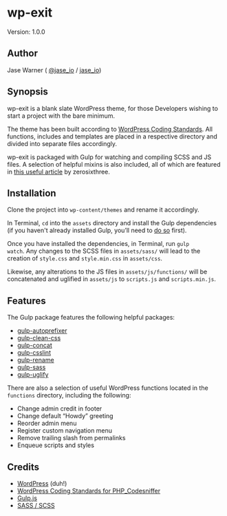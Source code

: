 # wp-exit
Version: 1.0.0

## Author
Jase Warner ( <a href="https://twitter.com/jase_io">@jase_io</a> / <a href="http://jase.io">jase_io</a>)

## Synopsis
wp-exit is a blank slate WordPress theme, for those Developers wishing to start a project with the bare minimum.

The theme has been built according to <a href="https://make.wordpress.org/core/handbook/best-practices/coding-standards/php/">WordPress Coding Standards</a>. All functions, includes and templates are placed in a respective directory and divided into separate files accordingly.

wp-exit is packaged with Gulp for watching and compiling SCSS and JS files.
A selection of helpful mixins is also included, all of which are featured in <a href="http://zerosixthree.se/8-sass-mixins-you-must-have-in-your-toolbox/">this useful article</a> by zerosixthree.

## Installation
Clone the project into <code>wp-content/themes</code> and rename it accordingly.

In Terminal, <code>cd</code> into the <code>assets</code> directory and install the Gulp dependencies (if you haven't already installed Gulp, you’ll need to <a href="https://github.com/gulpjs/gulp/blob/master/docs/getting-started.md">do so</a> first).

Once you have installed the dependencies, in Terminal, run <code>gulp watch</code>. Any changes to the SCSS files in <code>assets/sass/</code> will lead to the creation of <code>style.css</code> and <code>style.min.css</code> in <code>assets/css</code>.

Likewise, any alterations to the JS files in <code>assets/js/functions/</code> will be concatenated and uglified in <code>assets/js</code> to <code>scripts.js</code> and <code>scripts.min.js</code>.

## Features
The Gulp package features the following helpful packages:
<ul>
  <li><a href="https://github.com/sindresorhus/gulp-autoprefixer">gulp-autoprefixer</a></li>
  <li><a href="https://github.com/scniro/gulp-clean-css">gulp-clean-css</a></li>
  <li><a href="https://github.com/contra/gulp-concat">gulp-concat</a></li>
  <li><a href="https://github.com/lazd/gulp-csslint">gulp-csslint</a></li>
  <li><a href="https://github.com/hparra/gulp-rename">gulp-rename</a></li>
  <li><a href="https://github.com/dlmanning/gulp-sass">gulp-sass</a></li>
  <li><a href="https://github.com/terinjokes/gulp-uglify">gulp-uglify</a></li>
</ul>

There are also a selection of useful WordPress functions located in the <code>functions</code> directory, including the following:

<ul>
    <li>Change admin credit in footer</li>
    <li>Change default “Howdy” greeting</li>
    <li>Reorder admin menu</li>
    <li>Register custom navigation menu</li>
    <li>Remove trailing slash from permalinks</li>
    <li>Enqueue scripts and styles</li>
</ul>

## Credits
<ul>
  <li><a href="https://wordpress.com">WordPress</a> (duh!)</li>
  <li><a href="https://github.com/WordPress-Coding-Standards/WordPress-Coding-Standards">WordPress Coding Standards for PHP_Codesniffer</a></li>
  <li><a href="http://gulpjs.com/">Gulp.js</a></li>
  <li><a href="http://sass-lang.com/">SASS / SCSS</a></li>
</ul>
